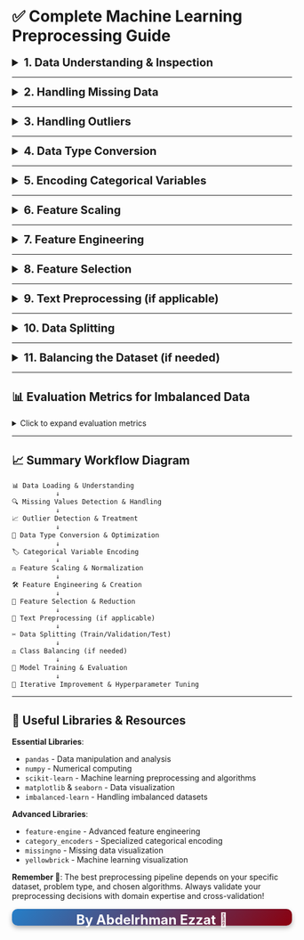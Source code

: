 # ✅ **Complete Machine Learning Preprocessing Guide**

<details> <summary style="font-size: 20px; font-weight: bold; cursor: pointer;"> 1. Data Understanding & Inspection </summary>

**Purpose**: Get familiar with your dataset structure and identify potential issues early.

**Key Steps**:
- Load the dataset using appropriate libraries (`pandas`, `numpy`)
- Understand the structure: `.shape`, `.info()`, `.describe()`
- Visual inspection: `.head()`, `.tail()`, `.sample()`
- Identify data types (numerical, categorical, datetime, text, etc.)
- Check for duplicate records

**Best Practices**:
- 👉 Always start with data profiling
- 👉 Document your findings
- 👉 Look for patterns in missing data
- 👉 Check data consistency across columns

**Code Example**:
```python
import pandas as pd
import numpy as np

# Load data
df = pd.read_csv('dataset.csv')

# Basic inspection
print(f"Dataset shape    : {df.shape}")
print(f"Dataset info     : {df.info()}")
print(f"Basic statistics :\n{df.describe()}")
print(f"Random sample    :\n{df.sample(5)}\n")
print(f"Missing values   :\n{df.isnull().sum()}")
print(f"Duplicated rows  : {df.duplicated().sum()}")
display(df.head())
display(df.tail())
display(df.sample(5))     # Random sample
```

</details>

---
<details> <summary style="font-size: 20px; font-weight: bold; cursor: pointer;"> 2. Handling Missing Data </summary>

**Purpose**: Deal with incomplete data that can negatively impact model performance.

**Detection Methods**:
- `.isnull().sum()` - Count missing values
- `.isnull().sum().sum()` - Total missing values
- Visualize missing patterns with `missingno` library

**Strategies**:
**1️⃣ Deletion Approach**:
- **Drop rows**: When missing data is random and dataset is large ⚠️
- **Drop columns**: When >70% values are missing ⚠️

**2️⃣ Imputation Approach**:
- **Numerical Data**:
  - Mean (for normal distribution)
  - Median (for skewed data, robust to outliers)
  - Mode (for categorical-like numerical data)
- **Categorical Data**:
  - Mode (most frequent value)
  - Create "Unknown" category
- **Advanced Methods**:
  - KNN Imputation
  - Iterative Imputation
  - Forward/Backward fill (for time series)

**Code Example**:
```python
from sklearn.impute import SimpleImputer, KNNImputer
import missingno as msno

# visualize missing values
msno.matrix(df)

# Simple imputation
imputer    = SimpleImputer(strategy='median')
df_numeric = imputer.fit_transform(df.select_dtypes(include=[np.number]))

# KNN imputation
knn_imputer = KNNImputer(n_neighbors=5)
df_knn = knn_imputer.fit_transform(df_numeric)
```
</details>

---
<details> <summary style="font-size: 20px; font-weight: bold; cursor: pointer;"> 3. Handling Outliers </summary>

**Purpose**: Identify and handle extreme values that can skew model performance.

**Detection Methods**:
**1️⃣ Visual Methods**:
- Box plots: `sns.boxplot()`
- Scatter plots: `plt.scatter()`
- Histograms: `df.hist()`

**2️⃣ Statistical Methods**:
- **IQR Method**: Values beyond $Q1-1.5×IQR$ or $Q3+1.5×IQR$
- **Z-Score**: Values with $|z-score| > 3$
- **Modified Z-Score**: Using median absolute deviation

**3️⃣ Treatment Options**:
- **Remove**: Delete outlier records
- **Cap/Floor (Winsorization)**: Set to percentile limits
- **Transform**: Log, square root, Box-Cox transformation
- **Binning**: Convert to categorical ranges

**Code Example**:
```python
# IQR method
Q1 = df['column'].quantile(0.25)
Q3 = df['column'].quantile(0.75)
IQR = Q3 - Q1
lower_bound = Q1 - 1.5 * IQR
upper_bound = Q3 + 1.5 * IQR

# Remove outliers
df_clean = df[(df['column'] >= lower_bound) & (df['column'] <= upper_bound)]

# Winsorization
df['column'] = np.clip(df['column'], lower_bound, upper_bound)

from scipy import stats
z_scores = np.abs(stats.zscore(df[numeric_columns]))
df = df[(z_scores < 3).all(axis=1)]
```
</details>

---
<details> <summary style="font-size: 20px; font-weight: bold; cursor: pointer;"> 4. Data Type Conversion </summary>

**Purpose**: Ensure data types are appropriate for analysis and modeling.

**Common Conversions**:
- Convert `object` to `category` for categorical data (saves memory)
- Convert `strings` to `datetime` for temporal data
- Convert `categorical text labels` to `numerical codes`
- Convert `boolean strings` to `actual boolean type`

**Benefits**:
- ✅ Improved memory efficiency
- ✅ Better performance in operations
- ✅ Enables appropriate statistical operations

**Code Example**:
```python
# Convert to category 
df['category_col'] = df['category_col'].astype('category')

# Convert to datetime
df['date_col'] = pd.to_datetime(df['date_col'], errors='coerce')

# Convert boolean strings
df['bool_col'] = df['bool_col'].map({'True': True, 'False': False})

# Optimize numeric types
df['int_col'] = pd.to_numeric(df['int_col'], downcast='integer')
```
</details>

---
<details> <summary style="font-size: 20px; font-weight: bold; cursor: pointer;"> 5. Encoding Categorical Variables </summary>

**Purpose**: Convert categorical data into numerical format for machine learning algorithms.

**Encoding Methods**:
**1️⃣ Label Encoding**:
```md
- Best for : Ordinal features (with natural order)
- Creates  : Single column with integer values
- Example  : Education level (High School=0, Bachelor=1, Master=2, PhD=3)
```
**2️⃣ One-Hot Encoding**:
```md
- Best for : Nominal features (no natural order)
- Creates  : Multiple binary columns
- Example  : Color (Red, Blue, Green) → 3 binary columns
```
**3️⃣ Target/Mean Encoding**:
```md
- Best for : High cardinality categorical features
- Risk     : Data leakage if not done properly
- Use with : Cross-validation and regularization
```
```bash
pip install category_encoders
```

**4️⃣ Binary Encoding**:
```md
- Best for: High cardinality features (more efficient than one-hot)
- Creates: Log2(n) binary columns
```
**Code Example**:
```python
from sklearn.preprocessing import LabelEncoder, OneHotEncoder
import category_encoders as ce
import pandas as pd

# Label Encoding
le = LabelEncoder()
df['education_encoded'] = le.fit_transform(df['education'])

# One-Hot Encoding
df_encoded = pd.get_dummies(df, columns=['color'], prefix='color')

# Or using sklearn
ohe = OneHotEncoder(sparse=False, drop='first')
encoded_features = ohe.fit_transform(df[['color']])

# Target Encoding
from category_
encoder = ce.TargetEncoder()
df['encoded'] = encoder.fit_transform(df['feature'], df['target'])
```
</details>

---
<details> <summary style="font-size: 20px; font-weight: bold; cursor: pointer;"> 6. Feature Scaling </summary>

**Purpose**: Normalize feature ranges to prevent algorithms from being biased toward features with larger scales.

**When Needed**:
```md
- Distance-based algorithms : KNN, K-Means, SVM
- Gradient-based algorithms : Neural Networks, Logistic Regression
- Regularized algorithms    : Ridge, Lasso, Elastic Net
```
**When NOT Needed**:
```md
- Tree-based algorithms: Random Forest, Decision Trees, XGBoost
```
**Scaling Methods**:
**1️⃣ MinMaxScaler**:
- Range: $[0, 1]$
- Formula: $(x - min) / (max - min)$
- Best for: Bounded data, when you know min/max

**2️⃣ StandardScaler (Z-score)**:
- Range: Mean=0, Std=1
- Formula: $(x - mean) / std$
- Best for: Normally distributed data

**3️⃣ RobustScaler**:
- Uses: Median and IQR instead of mean and std
- Best for: Data with outliers

> ### ⚠️ when you use **MinMaxScaler** or **StandardScaler**, you should use `fit` on train data and use `transform` on test data.

**Code Example**:
```python
from sklearn.preprocessing import MinMaxScaler, StandardScaler, RobustScaler

# MinMax Scaling
scaler    = MinMaxScaler()
df_scaled = scaler.fit_transform(df[numeric_columns])

# Standard Scaling
std_scaler = StandardScaler()
df_std     = std_scaler.fit_transform(df[numeric_columns])

# Robust Scaling
robust_scaler = RobustScaler()
df_robust     = robust_scaler.fit_transform(df[numeric_columns])

## it's better to use fit on train data and transform on test data
scaler.fit(X_train)
X_train_scaled = scaler.transform(X_train)
X_test_scaled  = scaler.transform(X_test)
```
</details>

---
<details> <summary style="font-size: 20px; font-weight: bold; cursor: pointer;"> 7. Feature Engineering </summary>

**Purpose**: Create new features from existing ones to improve model performance.

**Common Techniques**:
**1️⃣ Mathematical Operations**:
- Ratios: income/expense, price/sqft
- Differences: current_price - previous_price
- Products: length × width for area

**2️⃣ Date/Time Features**:
- Extract: year, month, day, hour, day_of_week
- Create: is_weekend, is_holiday, days_since_event

**3️⃣ Text Features**:
- Length: character count, word count
- Patterns: email domains, phone area codes

**4️⃣ Binning/Discretization**:
- Age groups: 0-18, 19-35, 36-50, 50+
- Income brackets: Low, Medium, High

**5️⃣ Polynomial Features**:
- $x², x³, x₁×x₂$ (interaction terms)

> ### 👍 You can also use `Featuretools` for automatic feature engineering

**Code Example**:
```python
from sklearn.preprocessing import PolynomialFeatures

# Date feature engineering
df['year']       = df['date'].dt.year
df['month']      = df['date'].dt.month
df['is_weekend'] = df['date'].dt.dayofweek >= 5

# Mathematical operations
df['bmi'] = df['weight'] / (df['height'] ** 2)
df['price_per_sqft'] = df['price'] / df['area']

# Binning
df['age_group'] = pd.cut(df['age'], bins=[0, 18, 35, 50, 100], 
                        labels=['Child', 'Young', 'Adult', 'Senior'])

# Polynomial features
poly = PolynomialFeatures(degree=2, include_bias=False)
poly_features = poly.fit_transform(df[['feature1', 'feature2']])
```
</details>

---
<details> <summary style="font-size: 20px; font-weight: bold; cursor: pointer;"> 8. Feature Selection </summary>

**Purpose**: Select the most relevant features to improve model performance and reduce overfitting.

**Benefits**:
- ✅ Reduces overfitting
- ✅ Improves model interpretability
- ✅ Decreases training time
- ✅ Reduces storage requirements

**Selection Methods**:
**1️⃣ Filter Methods** (Statistical):
- **Correlation Matrix**: Remove highly correlated features (>0.95)
- **Chi-square Test**: For categorical features vs categorical target
- **ANOVA F-test**: For numerical features vs categorical target
- **Mutual Information**: Measures dependency between features and target

**2️⃣ Wrapper Methods**:
- **Recursive Feature Elimination (RFE)**: Iteratively remove features
- **Forward/Backward Selection**: Add/remove features stepwise

**3️⃣ Embedded Methods**:
- **L1 Regularization (Lasso)**: Automatically selects features
- **Tree-based Feature Importance**: From Random Forest, XGBoost

> ### you can also use `SelectFromModel` with **Lasso**

**Code Example**:
```python
from sklearn.feature_selection import SelectKBest, chi2, f_classif, RFE
from sklearn.ensemble import RandomForestClassifier
import seaborn as sns

# Correlation matrix
corr_matrix = df.corr()
sns.heatmap(corr_matrix, annot=True)

# Remove highly correlated features
high_corr = np.where(np.abs(corr_matrix) > 0.95)
high_corr_features = [corr_matrix.columns[x] for x in high_corr[0]]

# Chi-square for categorical features
chi2_selector = SelectKBest(chi2, k=10)
chi2_features = chi2_selector.fit_transform(X_categorical, y)

# RFE with Random Forest
rf  = RandomForestClassifier()
rfe = RFE(rf, n_features_to_select=10)
rfe_features = rfe.fit_transform(X, y)

# selecting features with L1 regularization
from sklearn.linear_model import Lasso
from sklearn.feature_selection import SelectFromModel

lasso = Lasso(alpha=0.01)
lasso_selector = SelectFromModel(lasso)
lasso_features = lasso_selector.fit_transform(X, y)
```
</details>

---
<details> <summary style="font-size: 20px; font-weight: bold; cursor: pointer;"> 9. Text Preprocessing (if applicable) </summary>

**Purpose**: Clean and prepare text data for NLP and machine learning tasks.

**Common Steps**:
**1️⃣ Basic Cleaning**:
- Lowercasing: Convert all text to lowercase
- Remove punctuation and special characters
- Remove extra whitespace and newlines
- Handle encoding issues

**2️⃣ Tokenization**:
- Split text into individual words/tokens
- Handle contractions (don't → do not)

**3️⃣ Stopwords Removal**:
- Remove common words (the, and, or, etc.)
- Language-specific stopword lists

**4️⃣ Normalization**:
- **Stemming**: Reduce words to root form (running → run)
- **Lemmatization**: Reduce to dictionary form (better → good)

**5️⃣ Vectorization**:
- **Bag of Words**: Count frequency of words
- **TF-IDF**: Term frequency-inverse document frequency
- **Word Embeddings**: Word2Vec, GloVe, FastText

> 👉 you can also use `Contractions` for fix contractions in text
> 👉 you can also use `spaCy` for more advanced text processing

**Code Example**:
```python
import nltk
from nltk.corpus import stopwords
from nltk.stem import PorterStemmer, WordNetLemmatizer
from sklearn.feature_extraction.text import TfidfVectorizer, CountVectorizer
import re

# Download required NLTK data
nltk.download('stopwords')
nltk.download('wordnet')

# Initialize tools
stop_words = set(stopwords.words('english'))
stemmer    = PorterStemmer()
lemmatizer = WordNetLemmatizer()

def preprocess_text(text, use_lemmatizer=False):
    # Lowercase
    text = text.lower()
    
    # Remove punctuation and numbers
    text = re.sub(r'[^a-zA-Z\s]', '', text)
    
    # Tokenize
    tokens = text.split()
    
    # Remove stopwords and stem
    if use_lemmatizer:
        tokens = [lemmatizer.lemmatize(word) for word in tokens if word not in stop_words]
    else:
        tokens = [stemmer.stem(word) for word in tokens if word not in stop_words]
    
    return ' '.join(tokens)

# Apply preprocessing
df['cleaned_text'] = df['text'].apply(preprocess_text)

# Vectorization
tfidf = TfidfVectorizer(max_features=1000, ngram_range=(1, 2))
text_features = tfidf.fit_transform(df['cleaned_text'])

import contractions
text = contractions.fix("Don't do this!")  # Output: "Do not do this!"

import spacy
nlp    = spacy.load('en_core_web_sm')
doc    = nlp("This is an example.")
tokens = [token.lemma_ for token in doc if not token.is_stop]
```
</details>

---
<details> <summary style="font-size: 20px; font-weight: bold; cursor: pointer;"> 10. Data Splitting </summary>

**Purpose**: Separate data into training and testing sets to evaluate model performance on unseen data.

**Common Split Ratios**:
- 80/20 (Train/Test)
- 70/30 (Train/Test)
- 60/20/20 (Train/Validation/Test)

**Types of Splitting**:
**1️⃣ Random Split**:
- Good for: Independent observations
- Use: `train_test_split()`

**2️⃣ Stratified Split**:
- Good for: Imbalanced datasets
- Maintains: Class distribution in both sets

**3️⃣ Time-based Split**:
- Good for: Time series data
- Rule: Train on past, test on future

**4️⃣ Cross-validation**:
- `K-fold`: Split data into k folds
- `Stratified K-fold`: Maintains class distribution
- `Time series split`: Respects temporal order

> ⚠️ Use `cross_val_score` or `cross_validate` for model evaluation across folds.

**Code Example**:
```python
from sklearn.model_selection import train_test_split, StratifiedKFold, TimeSeriesSplit

# Basic random split
X_train, X_test, y_train, y_test = train_test_split(X, y, test_size=0.2, random_state=42)

# Stratified split for imbalanced data
X_train, X_test, y_train, y_test = train_test_split(X, y, test_size=0.2, stratify=y, random_state=42)

# Time series split
tscv = TimeSeriesSplit(n_splits=5)
for train_idx, test_idx in tscv.split(X):
    X_train, X_test = X[train_idx], X[test_idx]
    y_train, y_test = y[train_idx], y[test_idx]
```
</details>

---
<details> <summary style="font-size: 20px; font-weight: bold; cursor: pointer;"> 11. Balancing the Dataset (if needed) </summary>

**Purpose**: Address class imbalance that can lead to biased model predictions.

**When to Use**:
- 👉 Imbalanced classification problems
- 👉 Minority class < 10–20% of total data
- 👉 When **accuracy alone** is not sufficient (e.g., fraud detection, medical diagnosis)

**Techniques**:
**1️⃣ Oversampling**:
- **SMOTE** (Synthetic Minority Oversampling Technique): Creates synthetic samples from the minority class.
- **ADASYN**: Adaptive version of SMOTE, focuses more on difficult examples.
- **Random Oversampling**: Duplicates existing samples from the minority class.
- **BorderlineSMOTE**: Oversamples near the decision boundary.

**2️⃣ Undersampling**:
- **Random Undersampling**: Removes samples from the majority class.
- **Tomek Links**: Removes majority samples that are borderline.
- **Edited Nearest Neighbors**: Removes noisy or ambiguous samples.

**3️⃣ Algorithmic Approaches**:
- **Class Weights**: Increase penalty for misclassifying minority class.
- **Cost-sensitive Learning**: Custom loss functions for imbalance.
- **Ensemble Methods**: Use balanced subsets in ensemble models (e.g., BalancedRandomForest).
---
### 🔄 Avoiding Data Leakage with imblearn.pipeline

When oversampling is done **before** splitting data (train/test), it leaks information from the test set into training.
To prevent this, use `imblearn.pipeline.Pipeline` to perform oversampling **inside the cross-validation loop**:

```python
from imblearn.pipeline import Pipeline
from imblearn.over_sampling import SMOTE
from sklearn.ensemble import RandomForestClassifier
from sklearn.model_selection import cross_val_score

# Build pipeline with oversampling and classifier
pipeline = Pipeline([
    ('smote', SMOTE(random_state=42)),
    ('clf', RandomForestClassifier(class_weight='balanced', random_state=42))])

# Cross-validation with safe oversampling inside folds
scores = cross_val_score(pipeline, X, y, cv=5, scoring='f1_macro')
print("F1 Scores:", scores)
print("Average F1:", scores.mean())
```
---
### Code Example (Basic Sampling)

```python
from imblearn.over_sampling import SMOTE, ADASYN, RandomOverSampler
from imblearn.under_sampling import RandomUnderSampler, TomekLinks
from collections import Counter

# Original distribution
print("Original    :", Counter(y))

# SMOTE oversampling
smote = SMOTE(random_state=42)
X_sm, y_sm = smote.fit_resample(X, y)
print("After SMOTE :", Counter(y_sm))

# Random undersampling
undersample = RandomUnderSampler(random_state=42)
X_us, y_us = undersample.fit_resample(X, y)
print("After Undersampling:", Counter(y_us))

# Class weights in classifier
from sklearn.ensemble import RandomForestClassifier
model = RandomForestClassifier(class_weight='balanced')
```
</details>

---
## 📊 **Evaluation Metrics for Imbalanced Data**
<details> <summary> Click to expand evaluation metrics</summary>

**Beyond Accuracy**:
- **Precision**: $TP / (TP + FP)$ - How many positive predictions were correct?
- **Recall (Sensitivity)**: $TP / (TP + FN)$ - How many actual positives were found?
- **F1-Score**: Harmonic mean of precision and recall
- **ROC-AUC**: Area under the receiver operating characteristic curve
- **PR-AUC**: Area under the precision-recall curve (better for imbalanced data)

> ### ✅ Use `PR-AUC` instead of `ROC-AUC` when the dataset is **highly imbalanced**.

**Code Example**:
```python
from sklearn.metrics import classification_report, confusion_matrix, roc_auc_score

# Make predictions
y_pred       = model.predict(X_test)
y_pred_proba = model.predict_proba(X_test)[:, 1]

# Comprehensive evaluation
print(classification_report(y_test, y_pred))
print("ROC-AUC          :", roc_auc_score(y_test, y_pred_proba))
print("Confusion Matrix :\n", confusion_matrix(y_test, y_pred))
```
</details>

---
## 📈 **Summary Workflow Diagram**
```md
📊 Data Loading & Understanding
           ↓
🔍 Missing Values Detection & Handling
           ↓
📈 Outlier Detection & Treatment
           ↓
🔄 Data Type Conversion & Optimization
           ↓
🏷️ Categorical Variable Encoding
           ↓
⚖️ Feature Scaling & Normalization
           ↓
🛠️ Feature Engineering & Creation
           ↓
🎯 Feature Selection & Reduction
           ↓
📝 Text Preprocessing (if applicable)
           ↓
✂️ Data Splitting (Train/Validation/Test)
           ↓
⚖️ Class Balancing (if needed)
           ↓
🤖 Model Training & Evaluation
           ↓
🔁 Iterative Improvement & Hyperparameter Tuning
```
---
## 🔗 **Useful Libraries & Resources**

**Essential Libraries**:
- `pandas` - Data manipulation and analysis
- `numpy` - Numerical computing
- `scikit-learn` - Machine learning preprocessing and algorithms
- `matplotlib` & `seaborn` - Data visualization
- `imbalanced-learn` - Handling imbalanced datasets

**Advanced Libraries**:
- `feature-engine` - Advanced feature engineering
- `category_encoders` - Specialized categorical encoding
- `missingno` - Missing data visualization
- `yellowbrick` - Machine learning visualization

**Remember 🤔**: The best preprocessing pipeline depends on your specific dataset, problem type, and chosen algorithms. Always validate your preprocessing decisions with domain expertise and cross-validation!

<div style="background: linear-gradient(135deg,rgb(37, 127, 201), #8b000e); 
            color: #ffffff; 
            width: 100%; 
            height: 30px; 
            text-align: center; 
            font-weight: bold; 
            line-height: 39px; 
            margin: 15px 0; 
            font-size: 24px; 
            border-radius: 10px; 
            box-shadow: 0 4px 8px rgba(0, 0, 0, 0.3);">
    By Abdelrhman Ezzat 🫡
</div>